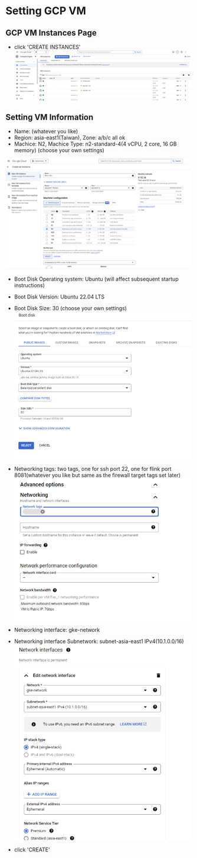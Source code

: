 # Setting GCP VM

## GCP VM Instances Page

- click 'CREATE INSTANCES'
![image](https://github.com/yuhexiong/deploy-flink-gcp/blob/main/image/001_vm_instances_page.png)

## Setting VM Information

- Name: (whatever you like)
- Region: asia-east1(Taiwan), Zone: a/b/c all ok
- Machice: N2, Machice Type: n2-standard-4(4 vCPU, 2 core, 16 GB memory) (choose your own settings)

![image](https://github.com/yuhexiong/deploy-flink-gcp/blob/main/image/002_create_vm_page_v2.png)

- Boot Disk Operating system: Ubuntu (will affect subsequent startup instructions)
- Boot Disk Version: Ubuntu 22.04 LTS
- Boot Disk Size: 30 (choose your own settings)
![image](https://github.com/yuhexiong/deploy-flink-gcp/blob/main/image/003_create_vm_page_boot_disk_v2.png)

- Networking tags: two tags, one for ssh port 22, one for flink port 8081(whatever you like but same as the firewall target tags set later)
![image](https://github.com/yuhexiong/deploy-flink-gcp/blob/main/image/004_create_vm_page_advenced_network_tags_v2.png)

- Networking interface: gke-network
- Networking interface Subnetwork: subnet-asia-east1 IPv4(10.1.0.0/16)
![image](https://github.com/yuhexiong/deploy-flink-gcp/blob/main/image/005_create_vm_page_advenced_network_interfaces.png)

- click 'CREATE'